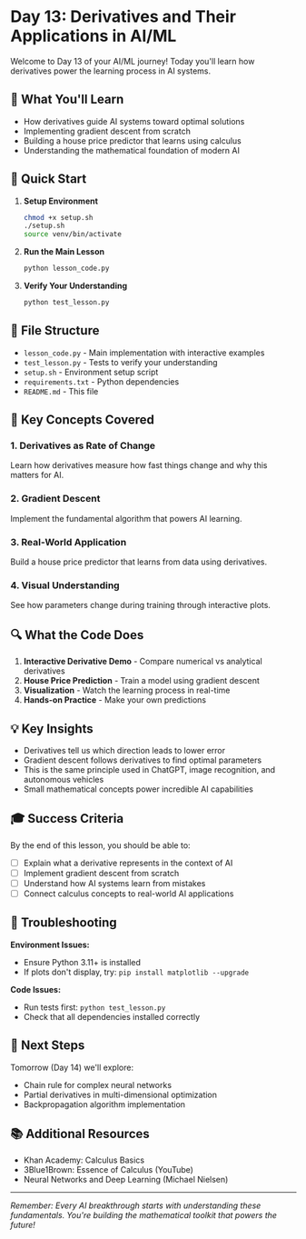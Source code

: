 # Day 13: Derivatives and Their Applications in AI/ML

Welcome to Day 13 of your AI/ML journey! Today you'll learn how derivatives power the learning process in AI systems.

## 🎯 What You'll Learn

- How derivatives guide AI systems toward optimal solutions
- Implementing gradient descent from scratch
- Building a house price predictor that learns using calculus
- Understanding the mathematical foundation of modern AI

## 🚀 Quick Start

1. **Setup Environment**
   ```bash
   chmod +x setup.sh
   ./setup.sh
   source venv/bin/activate
   ```

2. **Run the Main Lesson**
   ```bash
   python lesson_code.py
   ```

3. **Verify Your Understanding**
   ```bash
   python test_lesson.py
   ```

## 📁 File Structure

- `lesson_code.py` - Main implementation with interactive examples
- `test_lesson.py` - Tests to verify your understanding
- `setup.sh` - Environment setup script
- `requirements.txt` - Python dependencies
- `README.md` - This file

## 🧮 Key Concepts Covered

### 1. Derivatives as Rate of Change
Learn how derivatives measure how fast things change and why this matters for AI.

### 2. Gradient Descent
Implement the fundamental algorithm that powers AI learning.

### 3. Real-World Application
Build a house price predictor that learns from data using derivatives.

### 4. Visual Understanding
See how parameters change during training through interactive plots.

## 🔍 What the Code Does

1. **Interactive Derivative Demo** - Compare numerical vs analytical derivatives
2. **House Price Prediction** - Train a model using gradient descent
3. **Visualization** - Watch the learning process in real-time
4. **Hands-on Practice** - Make your own predictions

## 💡 Key Insights

- Derivatives tell us which direction leads to lower error
- Gradient descent follows derivatives to find optimal parameters
- This is the same principle used in ChatGPT, image recognition, and autonomous vehicles
- Small mathematical concepts power incredible AI capabilities

## 🎓 Success Criteria

By the end of this lesson, you should be able to:
- [ ] Explain what a derivative represents in the context of AI
- [ ] Implement gradient descent from scratch
- [ ] Understand how AI systems learn from mistakes
- [ ] Connect calculus concepts to real-world AI applications

## 🔧 Troubleshooting

**Environment Issues:**
- Ensure Python 3.11+ is installed
- If plots don't display, try: `pip install matplotlib --upgrade`

**Code Issues:**
- Run tests first: `python test_lesson.py`
- Check that all dependencies installed correctly

## 🌟 Next Steps

Tomorrow (Day 14) we'll explore:
- Chain rule for complex neural networks
- Partial derivatives in multi-dimensional optimization
- Backpropagation algorithm implementation

## 📚 Additional Resources

- Khan Academy: Calculus Basics
- 3Blue1Brown: Essence of Calculus (YouTube)
- Neural Networks and Deep Learning (Michael Nielsen)

---

*Remember: Every AI breakthrough starts with understanding these fundamentals. You're building the mathematical toolkit that powers the future!*
